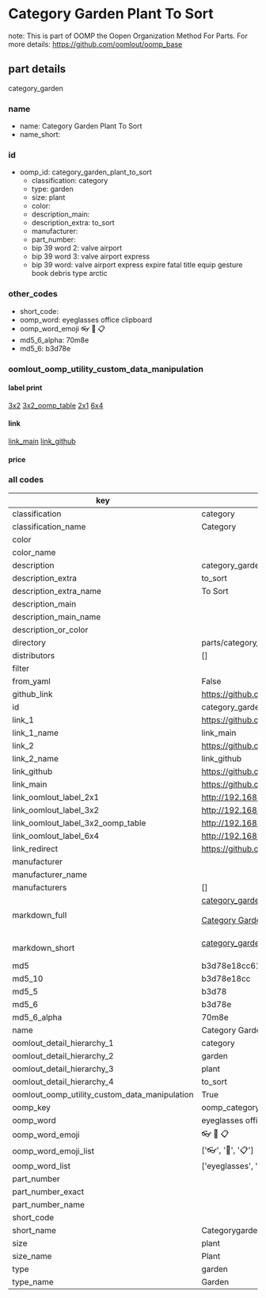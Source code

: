 # Category Garden Plant To Sort  

note: This is part of OOMP the Oopen Organization Method For Parts. For more details: https://github.com/oomlout/oomp_base

##  part details
  



category_garden



### name
* name: Category Garden Plant To Sort
* name_short: 
### id
* oomp_id: category_garden_plant_to_sort
  * classification: category
  * type: garden
  * size: plant
  * color: 
  * description_main: 
  * description_extra: to_sort
  * manufacturer: 
  * part_number: 
  * bip 39 word 2: valve airport
  * bip 39 word 3: valve airport express
  * bip 39 word: valve airport express expire fatal title equip gesture book debris type arctic

### other_codes
* short_code: 
* oomp_word: eyeglasses office clipboard
* oomp_word_emoji :eyeglasses: :office: :clipboard:
* md5_6_alpha: 70m8e
* md5_6: b3d78e






### oomlout_oomp_utility_custom_data_manipulation
#### label print
[3x2](http://192.168.1.245:1112/?label=oomp%2070m8e)
[3x2_oomp_table](http://192.168.1.108:1112/?label=oomp%2070m8e)
[2x1](http://192.168.1.242:1112/?label=oomp%2070m8e)
[6x4](http://192.168.1.55:1112/?label=oomp%2070m8e)    

#### link

[link_main](https://github.com/oomlout/oomlout_oomp_version_1_messy/tree/main/parts/category_garden_plant_to_sort) [link_github](https://github.com/oomlout/oomlout_oomp_version_1_messy/tree/main/parts/category_garden_plant_to_sort)                             

#### price







### all codes 
| key | value |  
| --- | --- |  
| classification | category |  
| classification_name | Category |  
| color |  |  
| color_name |  |  
| description | category_garden |  
| description_extra | to_sort |  
| description_extra_name | To Sort |  
| description_main |  |  
| description_main_name |  |  
| description_or_color |   |  
| directory | parts/category_garden_plant_to_sort |  
| distributors | [] |  
| filter |  |  
| from_yaml | False |  
| github_link | https://github.com/oomlout/oomlout_oomp_part_src/tree/main/parts/category_garden_plant_to_sort |  
| id | category_garden_plant_to_sort |  
| link_1 | https://github.com/oomlout/oomlout_oomp_version_1_messy/tree/main/parts/category_garden_plant_to_sort |  
| link_1_name | link_main |  
| link_2 | https://github.com/oomlout/oomlout_oomp_version_1_messy/tree/main/parts/category_garden_plant_to_sort |  
| link_2_name | link_github |  
| link_github | https://github.com/oomlout/oomlout_oomp_version_1_messy/tree/main/parts/category_garden_plant_to_sort |  
| link_main | https://github.com/oomlout/oomlout_oomp_version_1_messy/tree/main/parts/category_garden_plant_to_sort |  
| link_oomlout_label_2x1 | http://192.168.1.242:1112/?label=oomp%2070m8e |  
| link_oomlout_label_3x2 | http://192.168.1.245:1112/?label=oomp%2070m8e |  
| link_oomlout_label_3x2_oomp_table | http://192.168.1.108:1112/?label=oomp%2070m8e |  
| link_oomlout_label_6x4 | http://192.168.1.55:1112/?label=oomp%2070m8e |  
| link_redirect | https://github.com/oomlout/oomlout_oomp_version_1_messy/tree/main/parts/category_garden_plant_to_sort |  
| manufacturer |  |  
| manufacturer_name |  |  
| manufacturers | [] |  
| markdown_full | [category_garden_plant_to_sort](none)<br>[](none)<br>[Category Garden Plant To Sort](none)<br><br> |  
| markdown_short | [category_garden_plant_to_sort](none)<br><br> |  
| md5 | b3d78e18cc6169878ba9c506a1816788 |  
| md5_10 | b3d78e18cc |  
| md5_5 | b3d78 |  
| md5_6 | b3d78e |  
| md5_6_alpha | 70m8e |  
| name | Category Garden Plant To Sort |  
| oomlout_detail_hierarchy_1 | category |  
| oomlout_detail_hierarchy_2 | garden |  
| oomlout_detail_hierarchy_3 | plant |  
| oomlout_detail_hierarchy_4 | to_sort |  
| oomlout_oomp_utility_custom_data_manipulation | True |  
| oomp_key | oomp_category_garden_plant_to_sort |  
| oomp_word | eyeglasses office clipboard |  
| oomp_word_emoji | :eyeglasses: :office: :clipboard: |  
| oomp_word_emoji_list | [':eyeglasses:', ':office:', ':clipboard:'] |  
| oomp_word_list | ['eyeglasses', 'office', 'clipboard'] |  
| part_number |  |  
| part_number_exact |  |  
| part_number_name |  |  
| short_code |  |  
| short_name | Categorygarden |  
| size | plant |  
| size_name | Plant |  
| type | garden |  
| type_name | Garden |  
